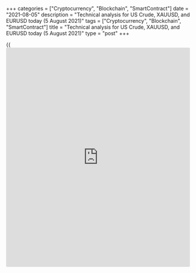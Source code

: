 +++
categories = ["Cryptocurrency", "Blockchain", "SmartContract"]
date = "2021-08-05"
description = "Technical analysis for US Crude, XAUUSD, and EURUSD today (5 August 2021)"
tags = ["Cryptocurrency", "Blockchain", "SmartContract"]
title = "Technical analysis for US Crude, XAUUSD, and EURUSD today (5 August 2021)"
type = "post"
+++

{{<iframe id="large-banner" src="https://www.bounty.group/#slide=3.0" width="100%" height="600" scrolling="no" style="border: 0px solid rgb(216, 221, 230); border-radius: 3px;">}}

2021-08-05

2021-08-05

Short-term analysis for oil, gold, and EURUSD for 05.08.2021Alex
Rodionov

I welcome my fellow traders! I have made a price forecast for US Crude,
XAUUSD, and EURUSD using a combination of margin zones methodology and
technical analysis. Based on the market analysis, I suggest entry
signals for intraday traders.

The EURUSD rate entered the zone of good buy prices 1.1850 – 1.1811.

The article covers the following subjects:

## Oil price forecast for today: USCrude analysis

Oil continues falling in price. The Additional Zone 70.38 – 70.24 was
not broken out yesterday. As a result, bears drove the price to the
Target Zone 68.43 - 67.88. The price is now trying to break out the
Target Zone. If the zone is broken out, the next target in the downtrend
will be the Gold Zone 65.70 – 65.43.

It is relevant to enter new shorts on the correction towards the strong
resistances. The strong resistance zones are the Additional Zone 69.05 –
68.91 and Intermediary Zone 70.55 — 70.28.

### [USCrude][1] trading ideas for today:

  1. Sell according to the pattern in Additional Zone 69.05 - 68.91. TakeProfit: 67.54. StopLoss: according to the pattern rules.
  2. Sell according to the pattern in Intermediary Zone 70.55 - 70.28. TakeProfit: 67.54. StopLoss: according to the pattern rules.

* * *

## Gold price forecast for today: XAUUSD analysis

The Intermediary Zone worked out yesterday. Following the momentum, the
gold price broke out the Additional Zone 1818 – 1817 and tested the
resistance level of 1831. Long positions were closed around level 1831,
and the price went down in a correction.

The gold price now testing the support zone of 1809 – 1806. Look for buy
entries in the zone. One should enter a trade according to the pattern,
which hasn’t yet emerged.

If level 1806 is broken out, the price will go down to 1794, and there
will be a chance to sell gold.

### [XAUUSD][2] trading ideas for today:

Buy according to the pattern in Intermediary Zone 1809 – 1807.
TakeProfit: 1831. StopLoss: according to the pattern rules.

* * *

## Euro/Dollar forecast for today: EURUSD analysis

The EURUSD rate entered the zone of good prices to buy 1.1850 – 1.1811.
The short-term trend remains up. Enter long trades according to the
pattern in the zone of 1.1850 – 1.1811 with a target in the Target Zone
1.1948 – 1.1930.

If level 1.1811 is broken out, the short-term trend will turn down. In
this case, it will be relevant to sell with a target in the lower Target
Zone 1.1732 — 1.1715.

### [EURUSD][3] trading ideas for today:

Buy according to the pattern in the zone of 1.1850 - 1.1811. TakeProfit:
Target Zone 1.1948 - 1.1930. StopLoss: according to the pattern rules.

* * *

P.S. Did you like my article? Share it in social networks: it will be
the best “thank you" :)

Ask me questions and comment below. I’ll be glad to answer your
questions and give necessary explanations.

 **Useful links:**

  * I recommend trying to trade with a reliable broker [here][4]. The system allows you to trade by yourself or copy successful traders from all across the globe.
  * Use my promo-code BLOG for getting deposit bonus 50% on LiteForex platform. Just enter this code in the appropriate field while [depositing][5] your trading account.
  * Telegram chat for traders: <t.me/liteforexengchat>. We are sharing the signals and trading experience
  * Telegram channel with high-quality analytics, Forex reviews, training articles, and other useful things for traders <t.me/liteforex>

## Price chart of EURUSD in real time mode

The content of this article reflects the author’s opinion and does not
necessarily reflect the official position of LiteForex. The material
published on this page is provided for informational purposes only and
should not be considered as the provision of investment advice for the
purposes of Directive 2004/39/EC.

Rate this article:

{{value}}

( {{count}} {{title}} )

   1. my.liteforex.com/trading?type=oil
   2. my.liteforex.com/trading/chart?symbol=XAUUSD&returnUrl=true
   3. my.liteforex.com/trading/chart?symbol=EURUSD&returnUrl=true
   4. my.liteforex.com/?category=analysts-opinions&slug=short-term-analysis-for-oil-gold-and-eurusd-for-05082021&openPopup=%2Fregistration%2Fpopup&utm_source=blog&utm_medium=article&utm_campaign=bonus
   5. my.liteforex.com/deposit/?category=analysts-opinions&slug=short-term-analysis-for-oil-gold-and-eurusd-for-05082021&promo_code=BLOG&utm_source=blog&utm_medium=article&utm_campaign=bonus